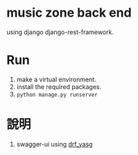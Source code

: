 # music zone back end

using django django-rest-framework.

# Run
1. make a virtual environment.
2. install the required packages.
3. ```python manage.py runserver```



# 說明
1. swagger-ui using [drf_yasg](https://drf-yasg.readthedocs.io/en/stable/)